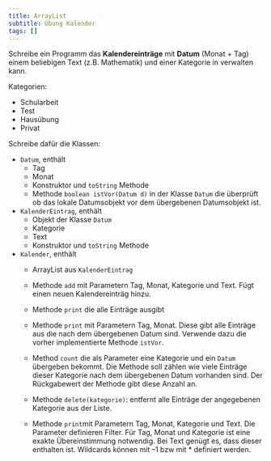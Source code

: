 ```yaml
---
title: ArrayList
subtitle: Übung Kalender
tags: []
---
```




Schreibe ein Programm das **Kalendereinträge** mit **Datum** (Monat + Tag) einem beliebigen Text (z.B. Mathematik) und einer Kategorie in verwalten kann.

Kategorien:

- Schularbeit
- Test
- Hausübung
- Privat



Schreibe dafür die Klassen:

- `Datum`, enthält
  - Tag
  - Monat
  - Konstruktor und `toString` Methode
  - Methode `boolean istVor(Datum d)` in  der Klasse `Datum` die überprüft ob das lokale Datumsobjekt vor dem übergebenen Datumsobjekt ist.
- `KalenderEintrag`, enthält
  - Objekt der Klasse `Datum`
  - Kategorie
  - Text
  - Konstruktor und `toString` Methode
- `Kalender`, enthält
  - ArrayList aus `KalenderEintrag`
  
  - Methode `add` mit Parametern Tag, Monat, Kategorie und Text. Fügt einen neuen Kalendereinträg hinzu.
  - Methode `print` die alle Einträge ausgibt
  - Methode `print` mit Parametern Tag, Monat. Diese gibt alle Einträge aus die nach dem übergebenen Datum sind. Verwende dazu die vorher implementierte Methode `istVor`.
  - Method `count` die als Parameter eine Kategorie und ein `Datum` übergeben bekommt. Die Methode soll zählen wie viele Einträge dieser Kategorie nach dem übergebenen Datum vorhanden sind. Der Rückgabewert der Methode gibt diese Anzahl an.
  - Methode `delete(kategorie)`: entfernt alle Einträge der angegebenen Kategorie aus der Liste.
  - Methode `print`mit Parametern Tag, Monat, Kategorie und Text. Die Parameter definieren Filter. Für Tag, Monat und Kategorie ist eine exakte Übereinstimmung notwendig. Bei Text genügt es, dass dieser enthalten ist. Wildcards können mit –1 bzw mit * definiert werden.
